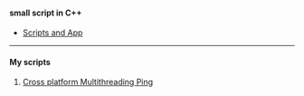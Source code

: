 #### small script in C++
* [Scripts and App](#my-scripts)

- - -

#### My scripts
1. [Cross platform Multithreading Ping](https://github.com/zpoint/Cpp/tree/master/multithreading_ping)
